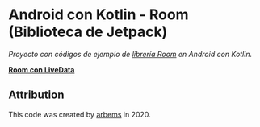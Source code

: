# Android con Kotlin - Room (Biblioteca de Jetpack)
                                                        
*Proyecto con códigos de ejemplo de [librería Room](https://developer.android.com/topic/libraries/architecture/room) en Android con Kotlin.*

[**Room con LiveData**](https://github.com/arbems/Android-with-Kotlin-Architecture-Components/tree/master/Room/Room%20con%20LiveData)

## Attribution

This code was created by [arbems](https://github.com/arbems) in 2020.